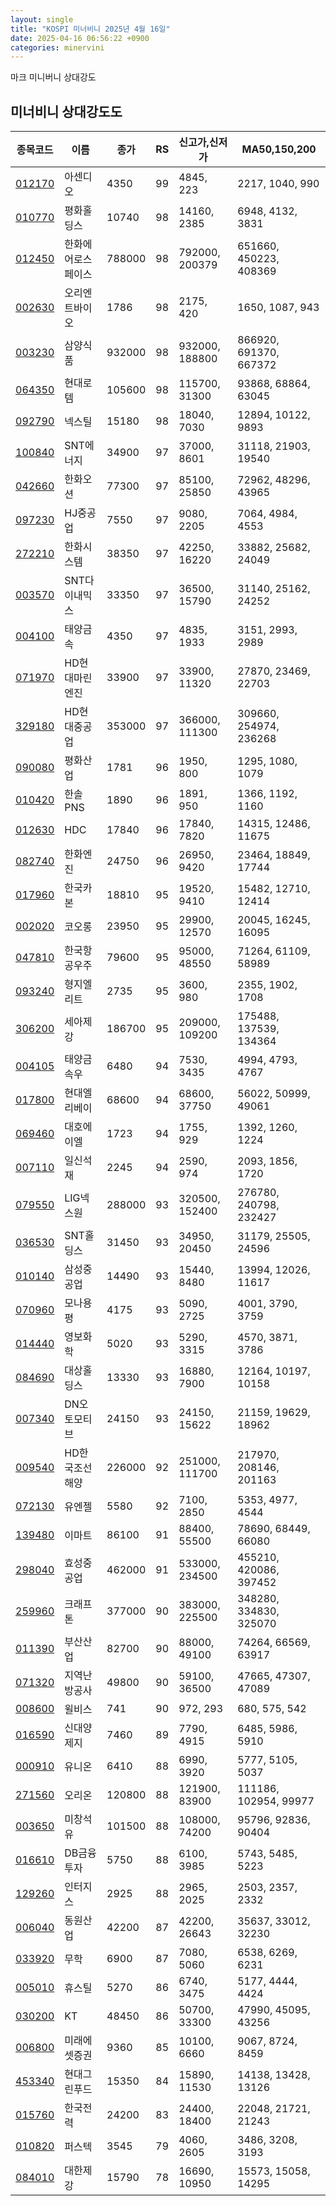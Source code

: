 ```yaml
---
layout: single
title: "KOSPI 미너비니 2025년 4월 16일"
date: 2025-04-16 06:56:22 +0900
categories: minervini
---
```

마크 미니버니 상대강도

## 미너비니 상대강도도

|종목코드|이름|종가|RS|신고가,신저가|MA50,150,200|
|------|---|---|--|---------|------------|
|[012170](https://finance.daum.net/quotes/A012170)|아센디오|4350|99|4845, 223|2217, 1040, 990|
|[010770](https://finance.daum.net/quotes/A010770)|평화홀딩스|10740|98|14160, 2385|6948, 4132, 3831|
|[012450](https://finance.daum.net/quotes/A012450)|한화에어로스페이스|788000|98|792000, 200379|651660, 450223, 408369|
|[002630](https://finance.daum.net/quotes/A002630)|오리엔트바이오|1786|98|2175, 420|1650, 1087, 943|
|[003230](https://finance.daum.net/quotes/A003230)|삼양식품|932000|98|932000, 188800|866920, 691370, 667372|
|[064350](https://finance.daum.net/quotes/A064350)|현대로템|105600|98|115700, 31300|93868, 68864, 63045|
|[092790](https://finance.daum.net/quotes/A092790)|넥스틸|15180|98|18040, 7030|12894, 10122, 9893|
|[100840](https://finance.daum.net/quotes/A100840)|SNT에너지|34900|97|37000, 8601|31118, 21903, 19540|
|[042660](https://finance.daum.net/quotes/A042660)|한화오션|77300|97|85100, 25850|72962, 48296, 43965|
|[097230](https://finance.daum.net/quotes/A097230)|HJ중공업|7550|97|9080, 2205|7064, 4984, 4553|
|[272210](https://finance.daum.net/quotes/A272210)|한화시스템|38350|97|42250, 16220|33882, 25682, 24049|
|[003570](https://finance.daum.net/quotes/A003570)|SNT다이내믹스|33350|97|36500, 15790|31140, 25162, 24252|
|[004100](https://finance.daum.net/quotes/A004100)|태양금속|4350|97|4835, 1933|3151, 2993, 2989|
|[071970](https://finance.daum.net/quotes/A071970)|HD현대마린엔진|33900|97|33900, 11320|27870, 23469, 22703|
|[329180](https://finance.daum.net/quotes/A329180)|HD현대중공업|353000|97|366000, 111300|309660, 254974, 236268|
|[090080](https://finance.daum.net/quotes/A090080)|평화산업|1781|96|1950, 800|1295, 1080, 1079|
|[010420](https://finance.daum.net/quotes/A010420)|한솔PNS|1890|96|1891, 950|1366, 1192, 1160|
|[012630](https://finance.daum.net/quotes/A012630)|HDC|17840|96|17840, 7820|14315, 12486, 11675|
|[082740](https://finance.daum.net/quotes/A082740)|한화엔진|24750|96|26950, 9420|23464, 18849, 17744|
|[017960](https://finance.daum.net/quotes/A017960)|한국카본|18810|95|19520, 9410|15482, 12710, 12414|
|[002020](https://finance.daum.net/quotes/A002020)|코오롱|23950|95|29900, 12570|20045, 16245, 16095|
|[047810](https://finance.daum.net/quotes/A047810)|한국항공우주|79600|95|95000, 48550|71264, 61109, 58989|
|[093240](https://finance.daum.net/quotes/A093240)|형지엘리트|2735|95|3600, 980|2355, 1902, 1708|
|[306200](https://finance.daum.net/quotes/A306200)|세아제강|186700|95|209000, 109200|175488, 137539, 134364|
|[004105](https://finance.daum.net/quotes/A004105)|태양금속우|6480|94|7530, 3435|4994, 4793, 4767|
|[017800](https://finance.daum.net/quotes/A017800)|현대엘리베이|68600|94|68600, 37750|56022, 50999, 49061|
|[069460](https://finance.daum.net/quotes/A069460)|대호에이엘|1723|94|1755, 929|1392, 1260, 1224|
|[007110](https://finance.daum.net/quotes/A007110)|일신석재|2245|94|2590, 974|2093, 1856, 1720|
|[079550](https://finance.daum.net/quotes/A079550)|LIG넥스원|288000|93|320500, 152400|276780, 240798, 232427|
|[036530](https://finance.daum.net/quotes/A036530)|SNT홀딩스|31450|93|34950, 20450|31179, 25505, 24596|
|[010140](https://finance.daum.net/quotes/A010140)|삼성중공업|14490|93|15440, 8480|13994, 12026, 11617|
|[070960](https://finance.daum.net/quotes/A070960)|모나용평|4175|93|5090, 2725|4001, 3790, 3759|
|[014440](https://finance.daum.net/quotes/A014440)|영보화학|5020|93|5290, 3315|4570, 3871, 3786|
|[084690](https://finance.daum.net/quotes/A084690)|대상홀딩스|13330|93|16880, 7900|12164, 10197, 10158|
|[007340](https://finance.daum.net/quotes/A007340)|DN오토모티브|24150|93|24150, 15622|21159, 19629, 18962|
|[009540](https://finance.daum.net/quotes/A009540)|HD한국조선해양|226000|92|251000, 111700|217970, 208146, 201163|
|[072130](https://finance.daum.net/quotes/A072130)|유엔젤|5580|92|7100, 2850|5353, 4977, 4544|
|[139480](https://finance.daum.net/quotes/A139480)|이마트|86100|91|88400, 55500|78690, 68449, 66080|
|[298040](https://finance.daum.net/quotes/A298040)|효성중공업|462000|91|533000, 234500|455210, 420086, 397452|
|[259960](https://finance.daum.net/quotes/A259960)|크래프톤|377000|90|383000, 225500|348280, 334830, 325070|
|[011390](https://finance.daum.net/quotes/A011390)|부산산업|82700|90|88000, 49100|74264, 66569, 63917|
|[071320](https://finance.daum.net/quotes/A071320)|지역난방공사|49800|90|59100, 36500|47665, 47307, 47089|
|[008600](https://finance.daum.net/quotes/A008600)|윌비스|741|90|972, 293|680, 575, 542|
|[016590](https://finance.daum.net/quotes/A016590)|신대양제지|7460|89|7790, 4915|6485, 5986, 5910|
|[000910](https://finance.daum.net/quotes/A000910)|유니온|6410|88|6990, 3920|5777, 5105, 5037|
|[271560](https://finance.daum.net/quotes/A271560)|오리온|120800|88|121900, 83900|111186, 102954, 99977|
|[003650](https://finance.daum.net/quotes/A003650)|미창석유|101500|88|108000, 74200|95796, 92836, 90404|
|[016610](https://finance.daum.net/quotes/A016610)|DB금융투자|5750|88|6100, 3985|5743, 5485, 5223|
|[129260](https://finance.daum.net/quotes/A129260)|인터지스|2925|88|2965, 2025|2503, 2357, 2332|
|[006040](https://finance.daum.net/quotes/A006040)|동원산업|42200|87|42200, 26643|35637, 33012, 32230|
|[033920](https://finance.daum.net/quotes/A033920)|무학|6900|87|7080, 5060|6538, 6269, 6231|
|[005010](https://finance.daum.net/quotes/A005010)|휴스틸|5270|86|6740, 3475|5177, 4444, 4424|
|[030200](https://finance.daum.net/quotes/A030200)|KT|48450|86|50700, 33300|47990, 45095, 43256|
|[006800](https://finance.daum.net/quotes/A006800)|미래에셋증권|9360|85|10100, 6660|9067, 8724, 8459|
|[453340](https://finance.daum.net/quotes/A453340)|현대그린푸드|15350|84|15890, 11530|14138, 13428, 13126|
|[015760](https://finance.daum.net/quotes/A015760)|한국전력|24200|83|24400, 18400|22048, 21721, 21243|
|[010820](https://finance.daum.net/quotes/A010820)|퍼스텍|3545|79|4060, 2605|3486, 3208, 3193|
|[084010](https://finance.daum.net/quotes/A084010)|대한제강|15790|78|16690, 10950|15573, 15058, 14295|


